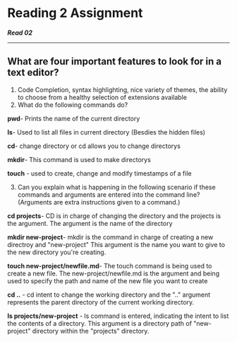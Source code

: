 # Reading 2 Assignment
***Read 02***

---
## What are four important features to look for in a text editor?
1. Code Completion, syntax highlighting, nice variety of themes, the ability to choose from a healthy selection of extensions available
2. What do the following commands do?
   
  **pwd**- Prints the name of the current directory
  
  **ls**- Used to list all files in current directory (Besdies the hidden files)
  
  **cd**- change directory or cd allows you to change directorys
  
  **mkdir**- This command is used to make directorys
  
  **touch** - used to create, change and modify timestamps of a file
  
3. Can you explain what is happening in the following scenario if these commands and arguments are entered into the command line? (Arguments are extra instructions given to a command.)

**cd projects**- CD is in charge of changing the directory and the projects is the argument. The argument is the name of the directory

**mkdir new-project**- mkdir is the command in charge of creating a new directroy and "new-project" This argument is the name you want to give to the new directory you're creating.

**touch new-project/newfile.md**- The touch command is being used to create a new file. The new-project/newfile.md is the argument and being used to specify the path and name of the new file you want to create 

**cd ..** - cd intent to change the working directory and the ".." argument represents the parent directory of the current working directory.

**ls projects/new-project** - ls command is entered, indicating the intent to list the contents of a directory. This argument is a directory path of "new-project" directory within the "projects" directory.

